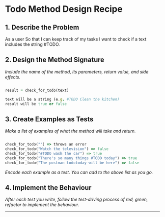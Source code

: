 # Todo Method Design Recipe

## 1. Describe the Problem

As a user
So that I can keep track of my tasks
I want to check if a text includes the string #TODO.

## 2. Design the Method Signature

_Include the name of the method, its parameters, return value, and side effects._

```ruby

result = check_for_todo(text)

text will be a string (e.g. #TODO Clean the kitchen)
result will be true or false


```

## 3. Create Examples as Tests

_Make a list of examples of what the method will take and return._

```ruby

check_for_todo("") => throws an error
check_for_todo("Watch the television") => false
check_for_todo("#TODO wash the car") => true
check_for_todo("There's so many things #TODO today") => true
check_for_todo("The postman todotoday will be here") => false

```

_Encode each example as a test. You can add to the above list as you go._

## 4. Implement the Behaviour

_After each test you write, follow the test-driving process of red, green, refactor to implement the behaviour._


<!-- BEGIN GENERATED SECTION DO NOT EDIT -->

---

